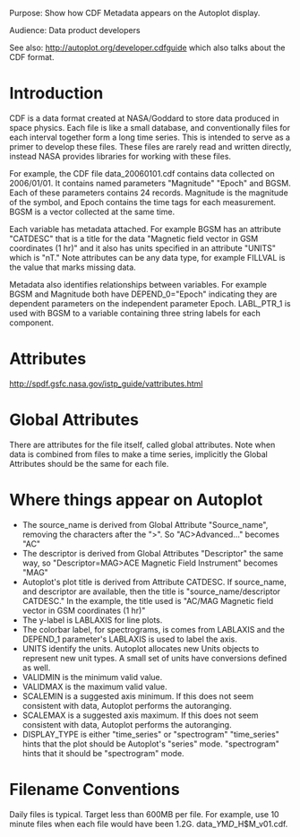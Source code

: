 Purpose: Show how CDF Metadata appears on the Autoplot display.

Audience: Data product developers

See also: <http://autoplot.org/developer.cdfguide> which also talks
about the CDF format.

# Introduction

CDF is a data format created at NASA/Goddard to store data produced in
space physics. Each file is like a small database, and conventionally
files for each interval together form a long time series. This is
intended to serve as a primer to develop these files. These files are
rarely read and written directly, instead NASA provides libraries for
working with these files.

For example, the CDF file data\_20060101.cdf contains data collected on
2006/01/01. It contains named parameters "Magnitude" "Epoch" and BGSM.
Each of these parameters contains 24 records. Magnitude is the magnitude
of the symbol, and Epoch contains the time tags for each measurement.
BGSM is a vector collected at the same time.

Each variable has metadata attached. For example BGSM has an attribute
"CATDESC" that is a title for the data "Magnetic field vector in GSM
coordinates (1 hr)" and it also has units specified in an attribute
"UNITS" which is "nT." Note attributes can be any data type, for example
FILLVAL is the value that marks missing data.

Metadata also identifies relationships between variables. For example
BGSM and Magnitude both have DEPEND\_0="Epoch" indicating they are
dependent parameters on the independent parameter Epoch. LABL\_PTR\_1 is
used with BGSM to a variable containing three string labels for each
component.

# Attributes

<http://spdf.gsfc.nasa.gov/istp_guide/vattributes.html>

# Global Attributes

There are attributes for the file itself, called global attributes. Note
when data is combined from files to make a time series, implicitly the
Global Attributes should be the same for each file.

# Where things appear on Autoplot

  - The source\_name is derived from Global Attribute "Source\_name",
    removing the characters after the "\>". So "AC\>Advanced..." becomes
    "AC"
  - The descriptor is derived from Global Attributes "Descriptor" the
    same way, so "Descriptor=MAG\>ACE Magnetic Field Instrument" becomes
    "MAG"
  - Autoplot's plot title is derived from Attribute CATDESC. If
    source\_name, and descriptor are available, then the title is
    "source\_name/descriptor CATDESC." In the example, the title used is
    "AC/MAG Magnetic field vector in GSM coordinates (1 hr)"
  - The y-label is LABLAXIS for line plots.
  - The colorbar label, for spectrograms, is comes from LABLAXIS and the
    DEPEND\_1 parameter's LABLAXIS is used to label the axis.
  - UNITS identify the units. Autoplot allocates new Units objects to
    represent new unit types. A small set of units have conversions
    defined as well.
  - VALIDMIN is the minimum valid value.
  - VALIDMAX is the maximum valid value.
  - SCALEMIN is a suggested axis minimum. If this does not seem
    consistent with data, Autoplot performs the autoranging.
  - SCALEMAX is a suggested axis maximum. If this does not seem
    consistent with data, Autoplot performs the autoranging.
  - DISPLAY\_TYPE is either "time\_series" or "spectrogram"
    "time\_series" hints that the plot should be Autoplot's "series"
    mode. "spectrogram" hints that it should be "spectrogram" mode.

# Filename Conventions

Daily files is typical. Target less than 600MB per file. For example,
use 10 minute files when each file would have been 1.2G.
data\_$Y$M$D\_$H$M\_v01.cdf.

